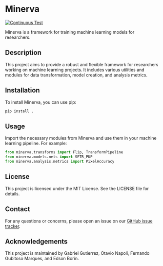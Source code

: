 # Minerva
[![Continuous Test](https://github.com/discovery-unicamp/Minerva/actions/workflows/python-app.yml/badge.svg)](https://github.com/discovery-unicamp/Minerva/actions/workflows/python-app.yml)



Minerva is a framework for training machine learning models for researchers.

## Description

This project aims to provide a robust and flexible framework for researchers working on machine learning projects. It includes various utilities and modules for data transformation, model creation, and analysis metrics.

## Installation

To install Minerva, you can use pip:

```sh
pip install .
```

## Usage

Import the necessary modules from Minerva and use them in your machine learning pipeline. For example:

```python
from minerva.transforms import Flip, TransformPipeline
from minerva.models.nets import SETR_PUP
from minerva.analysis.metrics import PixelAccuracy
```

## License

This project is licensed under the MIT License. See the LICENSE file for details.

## Contact

For any questions or concerns, please open an issue on our [GitHub issue tracker](https://github.com/discovery-unicamp/Minerva/issues).

## Acknowledgements

This project is maintained by Gabriel Gutierrez, Otavio Napoli, Fernando Gubitoso Marques, and Edson Borin.
